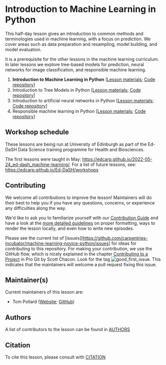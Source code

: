 # Introduction to Machine Learning in Python

This half-day lesson gives an introduction to common methods and terminologies used in machine learning, with a focus on prediction. We cover areas such as data preparation and resampling, model building, and model evaluation.

It is a prerequisite for the other lessons in the machine learning curriculum. In later lessons we explore tree-based models for prediction, neural networks for image classification, and responsible machine learning.

1. **Introduction to Machine Learning in Python** [[Lesson materials](https://carpentries-incubator.github.io/machine-learning-novice-python/); [Code repository](https://github.com/carpentries-incubator/machine-learning-novice-python)]
2. Introduction to Tree Models in Python [[Lesson materials](https://carpentries-incubator.github.io/machine-learning-trees-python/); [Code repository](https://github.com/carpentries-incubator/machine-learning-trees-python)]
3. Introduction to artificial neural networks in Python [[Lesson materials](https://carpentries-incubator.github.io/machine-learning-neural-python/); [Code repository](https://github.com/carpentries-incubator/machine-learning-neural-python)]
4. Responsible machine learning in Python [[Lesson materials](https://carpentries-incubator.github.io/machine-learning-responsible-python/); [Code repository](https://github.com/carpentries-incubator/machine-learning-responsible-python)]

## Workshop schedule

These lessons are being run at University of Edinburgh as part of the Ed-DaSH Data Science training programme for Health and Biosciences. 

The first lessons were taught in May: https://edcarp.github.io/2022-05-24_ed-dash_machine-learning/. For a list of future lessons, see: https://edcarp.github.io/Ed-DaSH/workshops

## Contributing

We welcome all contributions to improve the lesson! Maintainers will do their best to help you if you have any
questions, concerns, or experience any difficulties along the way.

We'd like to ask you to familiarize yourself with our [Contribution Guide](CONTRIBUTING.md) and have a look at
the [more detailed guidelines][lesson-example] on proper formatting, ways to render the lesson locally, and even
how to write new episodes.

Please see the current list of [issues][https://github.com/carpentries-incubator/machine-learning-novice-python/issues] for ideas for contributing to this
repository. For making your contribution, we use the GitHub flow, which is
nicely explained in the chapter [Contributing to a Project](http://git-scm.com/book/en/v2/GitHub-Contributing-to-a-Project) in Pro Git
by Scott Chacon.
Look for the tag ![good_first_issue](https://img.shields.io/badge/-good%20first%20issue-gold.svg). This indicates that the maintainers will welcome a pull request fixing this issue.


## Maintainer(s)

Current maintainers of this lesson are:

* Tom Pollard ([Website](https://people.csail.mit.edu/tpollard/); [GitHub](https://github.com/tompollard))


## Authors

A list of contributors to the lesson can be found in [AUTHORS](AUTHORS)


## Citation

To cite this lesson, please consult with [CITATION](CITATION)

[cdh]: https://cdh.carpentries.org
[cdh-topic-tags]: https://cdh.carpentries.org/the-carpentries-incubator.html#topic-tags
[change-default-branch]: https://docs.github.com/en/github/administering-a-repository/changing-the-default-branch
[community-lessons]: https://carpentries.org/community-lessons
[lesson-example]: https://carpentries.github.io/lesson-example
